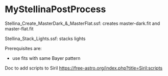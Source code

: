 # MyStellinaPostProcess

Stellina_Create_MasterDark_&_MasterFlat.ssf: creates master-dark.fit and master-flat.fit

Stellina_Stack_Lights.ssf: stacks lights

Prerequisites are:
* use fits with same Bayer pattern


Doc to add scripts to Siril 
https://free-astro.org/index.php?title=Siril:scripts
